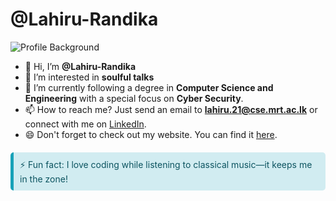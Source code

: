 # @Lahiru-Randika

![Profile Background](https://media.licdn.com/dms/image/v2/D4E16AQE3t9PJJ1ehsg/profile-displaybackgroundimage-shrink_350_1400/profile-displaybackgroundimage-shrink_350_1400/0/1721078473155?e=1729728000&v=beta&t=c4W81x8T9V6xvheo4ep8TeSpjHSVQa9bk9eylOyGBbo)

- 👋 Hi, I’m **@Lahiru-Randika**
- 👀 I’m interested in **soulful talks**
- 🌱 I’m currently following a degree in **Computer Science and Engineering** with a special focus on **Cyber Security**.
- 📫 How to reach me? Just send an email to **lahiru.21@cse.mrt.ac.lk** or connect with me on [LinkedIn](https://www.linkedin.com/in/lahiru-randika-m/).
- 😄 Don't forget to check out my website. You can find it [here](#).

<div style="background-color: #d1ecf1; color: #0c5460; border-left: 5px solid #17a2b8; padding: 10px; margin-top: 20px; border-radius: 5px;">
⚡ Fun fact: I love coding while listening to classical music—it keeps me in the zone!
</div>
